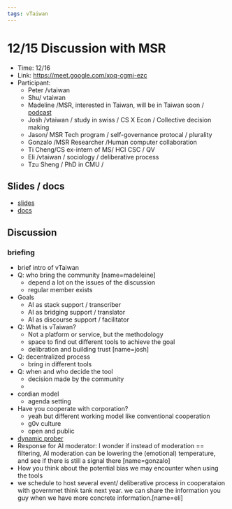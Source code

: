 ```yaml
---
tags: vTaiwan 
---
```

# 12/15 Discussion with MSR

- Time: 12/16
- Link: https://meet.google.com/xoq-cgmi-ezc 
- Participant: 
    - Peter /vtaiwan 
    - Shu/ vtaiwan 
    - Madeline /MSR, interested in Taiwan, will be in Taiwan soon / [podcast](https://www.microsoft.com/en-us/research/podcast/intern-insights-dr-madeleine-daepp-with-jennifer-scurrell-and-alejandro-cuevas/)
    - Josh /vtaiwan / study in swiss / CS X Econ / Collective decision making 
    - Jason/ MSR Tech program / self-governance protocal / plurality
    - Gonzalo /MSR Researcher /Human computer collaboration 
    - Ti Cheng/CS ex-intern of MS/ HCI CSC / QV
    - Eli /vtaiwan / sociology / deliberative process
    - Tzu Sheng / PhD in CMU / 

## Slides / docs 
- [slides](https://docs.google.com/presentation/d/1YvLSHVCy_NyUyWnwDtfboFS8-eEA-S8h4tu7hu0xqic/edit?usp=sharing)
- [docs ](https://docs.google.com/document/d/1y7e9UJUhEXjSCw1BsOPK44T4GG8E3eYKjvCp4c5AKyk/edit#heading=h.7gan8xohhc1)

## Discussion 
### briefing 
- brief intro of vTaiwan
- Q: who bring the community  [name=madeleine]
    - depend a lot on the issues of the discussion 
    - regular member exists 
- Goals
    - AI as stack support / transcriber 
    - AI as bridging support / translator
    - AI as discourse support / facilitator 
- Q: What is vTaiwan? 
    - Not a platform or service, but the methodology
    - space to find out different tools to achieve the goal 
    - delibration and building trust [name=josh]
- Q: decentralized process
    - bring in different tools 
- Q: when and who decide the tool 
    - decision made by the community
    -  
- cordian model
    - agenda setting  
- Have you cooperate with corporation? 
    - yeah but different working model like conventional cooperation 
    - g0v culture 
    - open and public 
- [dynamic prober](https://github.com/microsoft/dynamic-prober)
- Response for AI moderator: I wonder if instead of moderation == filtering, AI moderation can be lowering the (emotional) temperature, and see if there is still a signal there [name=gonzalo]
- How you think about the potential bias we may encounter when using the tools 
- we schedule to host several event/ deliberative process in cooperataion with governmet think tank next year.  we can share the information you guy when we have more concrete information.[name=eli]
